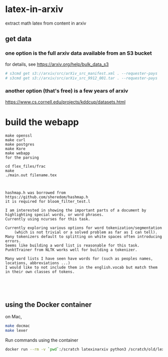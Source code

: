 # latex-in-arxiv
extract math latex from content in arxiv

## get data

### one option is the full arxiv data available from an S3 bucket
for details, see <https://arxiv.org/help/bulk_data_s3>
```bash
# s3cmd get s3://arxiv/src/arXiv_src_manifest.xml . --requester-pays  
# s3cmd get s3://arxiv/src/arXiv_src_9912_001.tar . --requester-pays  
```

### another option (that's free) is a few years of arxiv
<https://www.cs.cornell.edu/projects/kddcup/datasets.html>

# build the webapp 
```
make openssl  
make curl  
make postgres  
make Kore  
make webapp
for the parsing 

cd flex_files/frac  
make  
./main.out filename.tex  



hashmap.h was borrowed from 
https://github.com/sheredom/hashmap.h
it is required for bloom_filter_test.l 

I am interested in showing the important parts of a document by highlighting special words, or word phrases.
Currently using ncurses for this task.

Currently exploring various options for word tokenization/segmentation 
	(which is not trivial or a solved problem as far as I can tell).
Many tokenizers default to splitting on white spaces often introducing errors.
Seems like building a word list is reasonable for this task.
PunktTrainer from NLTK works well for building a tokenizer.

Many word lists I have seen have words for (such as peoples names, locations, abbreviations ...) 
I would like to not include them in the english.vocab but match them in their own classes of tokens. 





```

## using the Docker container
on Mac,
```bash
make docmac
make lexer
```

Run commands using the container 
```bash
docker run --rm -v `pwd`:/scratch latexinarxiv python3 /scratch/old/lexer_20220528.py /scratch/notebooks/hep-th/2003/0303118
```
